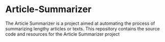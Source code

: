 # Article-Summarizer
The Article Summarizer is a project aimed at automating the process of summarizing lengthy articles or texts. This repository contains the source code and resources for the Article Summarizer project
